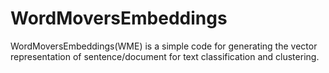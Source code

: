 # WordMoversEmbeddings
WordMoversEmbeddings(WME) is a simple code for generating the vector representation of sentence/document for text classification and clustering. 
